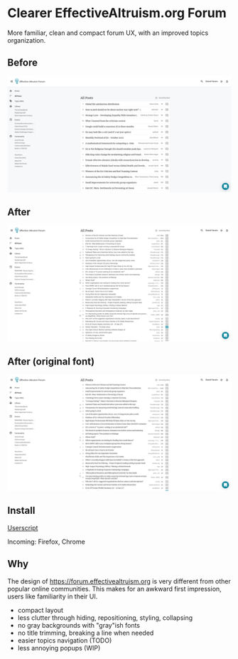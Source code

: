 # Clearer EffectiveAltruism.org Forum
More familiar, clean and compact forum UX, with an improved topics organization.

## Before
![Before](media/before.png)

## After
![After](media/after.png)

## After (original font)
![After](media/after_original_font.png)

## Install
[Userscript][1]

Incoming: Firefox, Chrome


## Why
The design of https://forum.effectivealtruism.org is very different from other popular online communities. This makes for an awkward first impression, users like familiarity in their UI.

- compact layout
- less clutter through hiding, repositioning, styling, collapsing
- no gray backgrounds with "gray"ish fonts
- no title trimming, breaking a line when needed
- easier topics navigation (TODO)
- less annoying popups (WIP)


<!-- This is a forum, yet there are no topics / subtopics. It tries to do too much in one place. I don't think questions, articles and events belong in in the same listing. I am aware of the filters, my criticism still stands :-)
Infinite scroll / load more adds uncertainty to the UX. It's hard to track context, I can't tell if I click somewhere all my "progress" will be lost.
The comments font looks bold, it should be lighter.
Some pages have too much info. "How to use the Forum" shouldn't have a pages long comments section, specially with unrelated discussions. -->


[1]: https://openuserjs.org/users/icetbr/scripts
